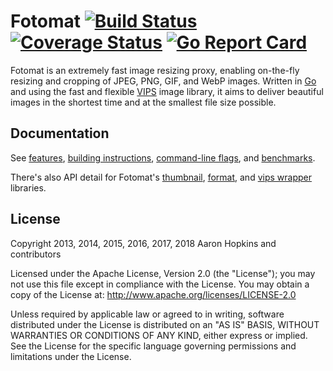 Fotomat [![Build Status](https://github.com/die-net/fotomat/actions/workflows/go-test.yml/badge.svg)](https://github.com/die-net/fotomat/actions/workflows/go-test.yml) [![Coverage Status](https://coveralls.io/repos/github/die-net/fotomat/badge.svg?branch=main)](https://coveralls.io/github/die-net/fotomat?branch=main) [![Go Report Card](https://goreportcard.com/badge/github.com/die-net/fotomat)](https://goreportcard.com/report/github.com/die-net/fotomat)
=======

Fotomat is an extremely fast image resizing proxy, enabling on-the-fly resizing and cropping of JPEG, PNG, GIF, and WebP images. Written in [Go](https://golang.org/doc/) and using the fast and flexible [VIPS](http://www.vips.ecs.soton.ac.uk/index.php?title=Libvips) image library, it aims to deliver beautiful images in the shortest time and at the smallest file size possible.

Documentation
-------------

See [features](https://github.com/die-net/fotomat/blob/main/doc/features.md), [building instructions](https://github.com/die-net/fotomat/blob/main/doc/building.md), [command-line
flags](https://github.com/die-net/fotomat/blob/main/doc/flags.md), and
[benchmarks](https://github.com/die-net/fotomat/blob/main/doc/benchmarks.md).

There's also API detail for Fotomat's [thumbnail](https://godoc.org/github.com/die-net/fotomat/thumbnail), [format](https://godoc.org/github.com/die-net/fotomat/format), and [vips wrapper](https://godoc.org/github.com/die-net/fotomat/vips) libraries.


License
-------

Copyright 2013, 2014, 2015, 2016, 2017, 2018 Aaron Hopkins and contributors

Licensed under the Apache License, Version 2.0 (the "License"); you may not use this file except in compliance with the License. You may obtain a copy of the License at: http://www.apache.org/licenses/LICENSE-2.0

Unless required by applicable law or agreed to in writing, software distributed under the License is distributed on an "AS IS" BASIS, WITHOUT WARRANTIES OR CONDITIONS OF ANY KIND, either express or implied. See the License for the specific language governing permissions and limitations under the License.
